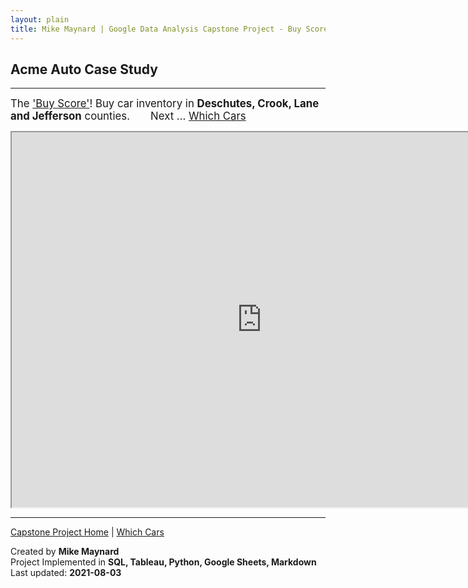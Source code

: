```yaml
---
layout: plain
title: Mike Maynard | Google Data Analysis Capstone Project - Buy Score
---
```

## Acme Auto Case Study
---

<BIG>The ['Buy Score'](../metrics/buy_score.md)!  Buy car inventory in **Deschutes, Crook, Lane and Jefferson** counties.   &nbsp;&nbsp;&nbsp;&nbsp;&nbsp;&nbsp;Next ... [Which Cars](visuals/cars.html)</BIG>

<IFRAME SRC="https://public.tableau.com/views/capstone_16278859884250/Buy_1?:language=en-US&:display_count=n&:origin=viz_share_link" WIDTH=800 HEIGHT=600></IFRAME>


---
[Capstone Project Home](/capstone/) | [Which Cars](visuals/cars.html)

Created by **Mike Maynard**<BR>
Project Implemented in **SQL, Tableau, Python, Google Sheets, Markdown**<BR>
Last updated:  **2021-08-03**
